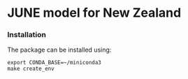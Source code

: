 
# JUNE model for New Zealand

### Installation
The package can be installed using:

```
export CONDA_BASE=~/miniconda3
make create_env
```

